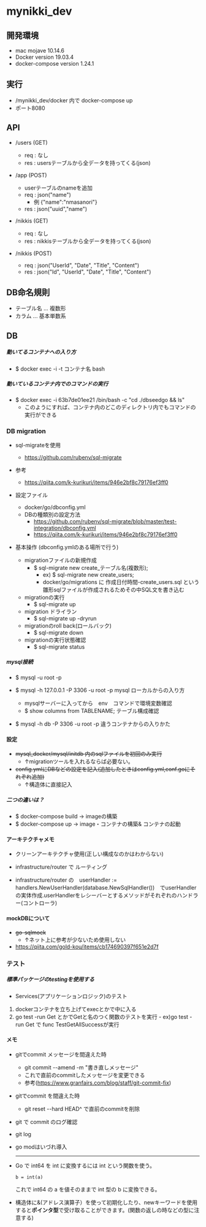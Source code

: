 # mynikki_dev

## 開発環境
- mac mojave 10.14.6
- Docker version 19.03.4
- docker-compose version 1.24.1
## 実行
- /mynikki_dev/docker 内で docker-compose up
- ポート8080
## API 
- /users (GET)
    - req : なし
    - res : usersテーブルから全データを持ってくる(json)
- /app (POST)
    - userテーブルのnameを追加
    - req : json("name")
      - 例 {"name":"nmasanori"}
    - res : json("uuid","name")
    
- /nikkis (GET)
    - req : なし
    - res : nikkisテーブルから全データを持ってくる(json)
- /nikkis (POST)
    - req : json("UserId", "Date", "Title", "Content")
    - res : json("Id", "UserId", "Date", "Title", "Content")
## DB命名規則

- テーブル名 ... 複数形
- カラム ... 基本単数系

## DB 



##### 動いてるコンテナへの入り方
- $ docker exec -i -t コンテナ名 bash
##### 動いているコンテナ内でのコマンドの実行
- $ docker exec -i  63b7de01ee21 /bin/bash -c "cd ./dbseedgo && ls"
  - このようにすれば、コンテナ内のどこのディレクトリ内でもコマンドの実行ができる
### DB migration
- sql-migrateを使用

  -  https://github.com/rubenv/sql-migrate
- 参考

  - https://qiita.com/k-kurikuri/items/946e2bf8c79176ef3ff0
- 設定ファイル

  - docker/go/dbconfig.yml
  - DBの種類別の設定方法
    - https://github.com/rubenv/sql-migrate/blob/master/test-integration/dbconfig.yml
    - https://qiita.com/k-kurikuri/items/946e2bf8c79176ef3ff0
- 基本操作 (dbconfig.ymlのある場所で行う)
    - migrationファイルの新規作成
      - $ sql-migrate new create_テーブル名(複数形);
        - ex) $ sql-migrate new create_users; 
        - docker/go/migrations に  作成日付時間-create_users.sql という雛形sqlファイルが作成されるためその中SQL文を書き込む
    - migrationの実行
      - $ sql-migrate up
    - migration ドライラン
      - $ sql-migrate up -dryrun
    - migrationのroll back(ロールバック)
      - $ sql-migrate down
    - migrationの実行状態確認
      -  $ sql-migrate status
##### mysql接続
- $ mysql -u root -p 
- $ mysql -h 127.0.0.1 -P 3306 -u root -p mysql ローカルからの入り方
    - mysqlサーバーに入ってから　env　コマンドで環境変数確認
    - $ show columns from TABLENAME; テーブル構成確認

- $ mysql -h db -P 3306 -u root -p 違うコンテナからの入りかた

#### 設定
- ~~mysql_docker/mysql/initdb 内のsqlファイルを初回のみ実行~~
  - ↑migrationツールを入れるならば必要ない。
- ~~config.ymlにDBなどの設定を記入(追加したときはconfig.yml,conf.goにそれぞれ追加)~~
  - ↑構造体に直接記入

##### 二つの違いは？
- $ docker-compose build → imageの構築
- $ docker-compose up → image・コンテナの構築& コンテナの起動

#### アーキテクチャメモ

- クリーンアーキテクチャ使用(正しい構成なのかはわからない)

- infrastructure/router で ルーティング
- infrastructure/router の　userHandler := handlers.NewUserHandler(database.NewSqlHandler())　でuserHandlerの実体作成.userHandlerをレシーバーとするメソッドがそれぞれのハンドラー(コントローラ)

#### mockDBについて
- ~~go-sqlmock~~
  - ↑ネット上に参考が少ないため使用しない
- https://qiita.com/gold-kou/items/cb174690397f651e2d7f

### テスト
##### 標準パッケージのtestingを使用する

-   Services(アプリケーションロジック)のテスト
  1. dockerコンテナを立ち上げてexecとかで中に入る
  2. go test -run Get とかでGetと名のつく関数のテストを実行
    - ex)go test -run Get で func TestGetAllSuccessが実行
#### メモ
- gitでcommit メッセージを間違えた時
  - git commit --amend -m "書き直しメッセージ"
  - これで直前のcommitしたメッセージを変更できる
  - 参考(https://www.granfairs.com/blog/staff/git-commit-fix)
  
- gitでcommit を間違えた時
  
  - git reset --hard HEAD^ で直前のcommitを削除
  
- git で commit のログ確認
  
- git log
  
- go modはいづれ導入

  _________


- Go で int64 を int に変換するには int という関数を使う。

  ```
  b = int(a)
  ```

  これで int64 の a を値そのままで int 型の b に変換できる。
  
- 構造体に&(アドレス演算子）を使って初期化したり、newキーワードを使用すると**ポインタ型**で受け取ることができます。(関数の返しの時などの型に注意する)


